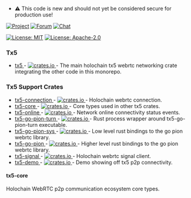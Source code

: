 <!--
  -- AUTOGENERATED WARNING --
  If this file is not crates/tx5-core/src/README.tpl
  then it is autogenerated and will be replaced
  the next time make is run.
-->
- :warning: This code is new and should not yet be considered secure for production use!

[![Project](https://img.shields.io/badge/project-holochain-blue)](http://holochain.org/)
[![Forum](https://img.shields.io/badge/chat-forum%2eholochain%2enet-blue)](https://forum.holochain.org)
[![Chat](https://img.shields.io/badge/chat-chat%2eholochain%2enet-blue)](https://chat.holochain.org)

[![License: MIT](https://img.shields.io/badge/License-MIT-blue)](https://opensource.org/licenses/MIT)
[![License: Apache-2.0](https://img.shields.io/badge/License-Apache%202.0-blue)](https://www.apache.org/licenses/LICENSE-2.0)

### Tx5

- [ tx5 ](https://github.com/holochain/tx5/tree/main/crates/tx5-core) - [ ![crates.io](https://img.shields.io/crates/v/tx5) ](https://crates.io/crates/tx5) - The main holochain tx5 webrtc networking crate integrating the other code in this monorepo.

### Tx5 Support Crates

- [ tx5-connection ](https://github.com/holochain/tx5/tree/main/crates/tx5-connection) - [ ![crates.io](https://img.shields.io/crates/v/tx5-connection) ](https://crates.io/crates/tx5-connection) - Holochain webrtc connection.
- [ tx5-core ](https://github.com/holochain/tx5/tree/main/crates/tx5-core) - [ ![crates.io](https://img.shields.io/crates/v/tx5-core) ](https://crates.io/crates/tx5-core) - Core types used in other tx5 crates.
- [ tx5-online ](https://github.com/holochain/tx5/tree/main/crates/tx5-online) - [ ![crates.io](https://img.shields.io/crates/v/tx5-online) ](https://crates.io/crates/tx5-online) - Network online connectivity status events.
- [ tx5-go-pion-turn ](https://github.com/holochain/tx5/tree/main/crates/tx5-go-pion-turn) - [ ![crates.io](https://img.shields.io/crates/v/tx5-go-pion-turn) ](https://crates.io/crates/tx5-go-pion-turn) - Rust process wrapper around tx5-go-pion-turn executable.
- [ tx5-go-pion-sys ](https://github.com/holochain/tx5/tree/main/crates/tx5-go-pion-sys) - [ ![crates.io](https://img.shields.io/crates/v/tx5-go-pion-sys) ](https://crates.io/crates/tx5-go-pion-sys) - Low level rust bindings to the go pion webrtc library.
- [ tx5-go-pion ](https://github.com/holochain/tx5/tree/main/crates/tx5-go-pion) - [ ![crates.io](https://img.shields.io/crates/v/tx5-go-pion) ](https://crates.io/crates/tx5-go-pion) - Higher level rust bindings to the go pion webrtc library.
- [ tx5-signal ](https://github.com/holochain/tx5/tree/main/crates/tx5-signal) - [ ![crates.io](https://img.shields.io/crates/v/tx5-signal) ](https://crates.io/crates/tx5-signal) - Holochain webrtc signal client.
- [ tx5-demo ](https://github.com/holochain/tx5/tree/main/crates/tx5-demo) - [ ![crates.io](https://img.shields.io/crates/v/tx5-demo) ](https://crates.io/crates/tx5-demo) - Demo showing off tx5 p2p connectivity.

<!-- cargo-rdme start -->

#### tx5-core

Holochain WebRTC p2p communication ecosystem core types.

<!-- cargo-rdme end -->
